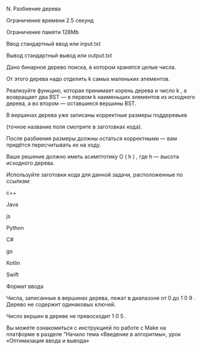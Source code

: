N. Разбиение дерева

Ограничение времени	2.5 секунд

Ограничение памяти	128Mb

Ввод	стандартный ввод или input.txt

Вывод	стандартный вывод или output.txt

Дано бинарное дерево поиска, в котором хранятся целые числа. 

От этого дерева надо отделить 
k
 самых маленьких элементов.

Реализуйте функцию, которая принимает корень дерева и число 
k
, а возвращает два BST — в первом 
k
 наименьших элементов из исходного дерева, а во втором — оставшиеся вершины BST.

В вершинах дерева уже записаны корректные размеры поддеревьев 

(точное название поля смотрите в заготовках кода). 

После разбиения размеры должны остаться корректными — вам придётся пересчитывать их на ходу.

Ваше решение должно иметь асимптотику 
O
(
h
)
, где 
h
 — высота исходного дерева.

Используйте заготовки кода для данной задачи, расположенные по ссылкам:

c++

Java

js

Python

C#

go

Kotlin

Swift

Формат ввода

Числа, записанные в вершинах дерева, лежат в диапазоне от 
0
 до 
1
0
9
. Дерево не содержит одинаковых ключей.


Число вершин в дереве не превосходит 
1
0
5
.

Вы можете ознакомиться с инструкцией по работе с Make на платформе в разделе "Начало тема «Введение в алгоритмы», урок «Оптимизация ввода и вывода»